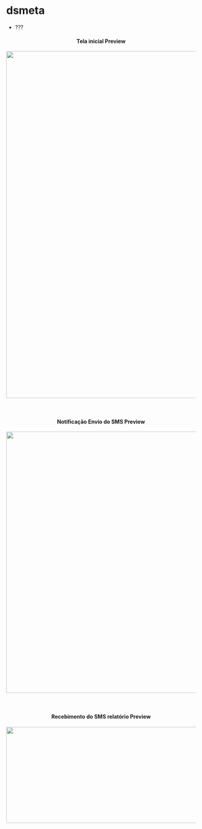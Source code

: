# dsmeta

<ul>
<li>???</li>
</ul>


<div align="center">
  <h4>Tela inicial Preview</h4>
<img height="920" width="1264" src="https://user-images.githubusercontent.com/62127980/204376816-c1b49e9a-59be-4467-ba0e-31b8986b81d2.png">
</div><br><br>

<div align="center">
  <h4>Notificação Envio do SMS Preview</h4>
<img height="693" width="1200" src="https://user-images.githubusercontent.com/62127980/204376825-3b506656-6b1a-423e-b988-67ead6b9275a.png">
</div><br><br>

<div align="center">
  <h4>Recebimento do SMS relatório Preview</h4>
<img height="255" width="828" src="https://user-images.githubusercontent.com/62127980/204376826-50b5d523-85e5-43d3-93da-4a776f27584a.jpg">
</div><br><br>

